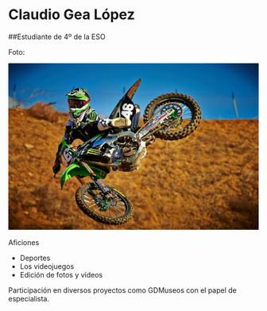 # Claudio Gea López

##Estudiante de 4º de la ESO

Foto:

![Foto de moto](/images/motocross.jpg)


Aficiones
- Deportes
- Los videojuegos
- Edición de fotos y vídeos

Participación en diversos proyectos como GDMuseos con el papel de especialista.
